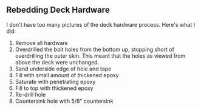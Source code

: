 ## Rebedding Deck Hardware

I don't have too many pictures of the deck hardware process. Here's what I did:

1. Remove all hardware
2. Overdrilled the bolt holes from the bottom up, stopping short of overdrilling the outer skin. This meant that the holes as viewed from above the deck were unchanged.
3. Sand underside edge of hole and tape
4. Fill with small amount of thickened epoxy
5. Saturate with penetrating epoxy
6. Fill to top with thickened epoxy
7. Re-drill hole
8. Countersink hole with 5/8" countersink

